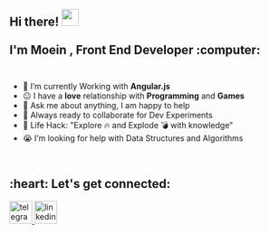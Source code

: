 <h2 align="left">
	<br>Hi there! <img src="https://user-images.githubusercontent.com/42378118/110234147-e3259600-7f4e-11eb-95be-0c4047144dea.gif" width="30"><br>
	<br> I'm Moein , Front End Developer :computer:<br><br/>
</h2> 

<div>
	
- 🌱 I’m currently Working with **Angular.js**
- :neutral_face: I have a **love** relationship with **Programming** and **Games**
- 💬 Ask me about anything, I am happy to help
- 🚀 Always ready to collaborate for Dev Experiments
- 🎯 Life Hack: "Explore 🔥 and Explode 💣 with knowledge"
- 😭 I’m looking for help with Data Structures and Algorithms
	
<div>
	
<br />
	
<h2 align="left">:heart: Let's get connected:</h2>

<a href="https://t.me/Moein_bld" target="_blank">
  <img src="https://github-production-user-asset-6210df.s3.amazonaws.com/79712314/238192520-a8429250-0cbb-46d1-9ad6-b82fb8b99349.svg" alt="telegram" width="40" height="40"/>
</a>


<a href="https://www.linkedin.com/in/moein-bolidhe-ab0ba8270" target="_blank">
  <img src="https://github-production-user-asset-6210df.s3.amazonaws.com/79712314/238661011-148a23f5-07be-4fb9-bda2-6671852ca716.svg" alt="linkedin" width="40" height="40"/>
</a>

</div>

